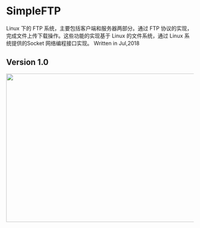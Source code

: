 # SimpleFTP
Linux 下的 FTP 系统，主要包括客户端和服务器两部分。通过 FTP 协议的实现，完成文件上传下载操作。这些功能的实现基于 Linux 的文件系统，通过 Linux 系统提供的Socket 网络编程接口实现。
Written in Jul,2018
## Version 1.0
<div align=center>
<img width="1320" height="398" src="https://github.com/hazyao/SimpleFTP/raw/master/demo/demo.png"/>
</div>
</br>
